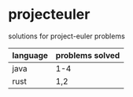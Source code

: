 # projecteuler

solutions for project-euler problems

| language | problems solved |
| -------- | --------------- |
| java     | 1-4             |
| rust     | 1,2             |
